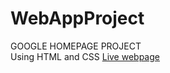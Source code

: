 # WebAppProject
GOOGLE HOMEPAGE PROJECT     
Using HTML and CSS 
[Live webpage](https://hoangtran080204.github.io/WebAppProject/)

